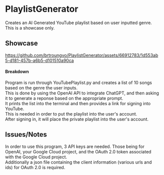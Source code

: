 # PlaylistGenerator
Creates an AI Generated YouTube playlist based on user inputted genre. \
This is a showcase only.

## Showcase


https://github.com/brtroungvo/PlaylistGenerator/assets/66912783/1d553ab5-d181-457b-a6b5-d101510a90ca



#### Breakdown
Program is run through YouTubePlaylist.py and creates a list of 10 songs based on the genre the user inputs. \
This is done by using the OpenAI API to integrate ChatGPT, and then asking it to generate a reponse based on the appropriate prompt. \
It prints the list into the terminal and then provides a link for signing into YouTube. \
This is needed in order to put the playlist into the user's account.\
After signing in, it will place the private playlist into the user's account.

## Issues/Notes
In order to use this program, 3 API keys are needed. Those being for OpenAI, your Google Cloud project, and the OAuth 2.0 token associated with the Google Cloud project.\
Additionally a json file containing the client information (various urls and ids) for OAuth 2.0 is required.
